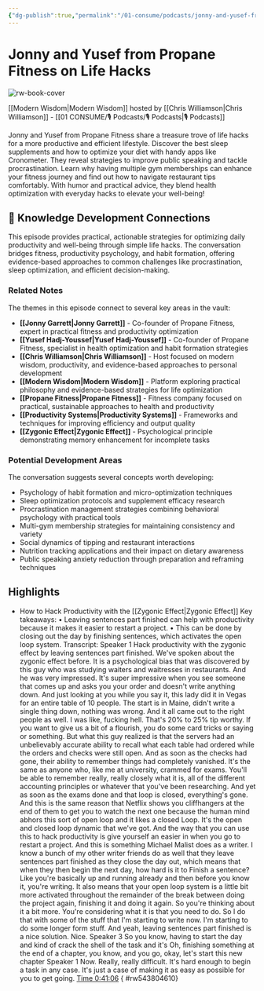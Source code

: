 ```yaml
---
{"dg-publish":true,"permalink":"/01-consume/podcasts/jonny-and-yusef-from-propane-fitness-on-life-hacks/","title":"Jonny and Yusef from Propane Fitness on Life Hacks","tags":["podcasts","productivity","fitness","life-hacks","health-optimization","habit-formation"],"created":"2023-08-14","updated":"2025-07-27"}
---
```


# Jonny and Yusef from Propane Fitness on Life Hacks

![rw-book-cover](https://images.weserv.nl/?url=https%3A%2F%2Fssl-static.libsyn.com%2Fp%2Fassets%2F5%2F1%2F1%2F2%2F5112a1a9e11da1ef5f2e77a3093c12a1%2Fmodern-wisdom-podcast-artwork-2022-cfowlerdesign-1-optimized.jpg&w=300&h=300)

[[Modern Wisdom\|Modern Wisdom]] hosted by [[Chris Williamson\|Chris Williamson]] - [[01 CONSUME/🎙️ Podcasts/🎙️ Podcasts\|🎙️ Podcasts]]

Jonny and Yusef from Propane Fitness share a treasure trove of life hacks for a more productive and efficient lifestyle. Discover the best sleep supplements and how to optimize your diet with handy apps like Cronometer. They reveal strategies to improve public speaking and tackle procrastination. Learn why having multiple gym memberships can enhance your fitness journey and find out how to navigate restaurant tips comfortably. With humor and practical advice, they blend health optimization with everyday hacks to elevate your well-being!

## 🧠 Knowledge Development Connections

This episode provides practical, actionable strategies for optimizing daily productivity and well-being through simple life hacks. The conversation bridges fitness, productivity psychology, and habit formation, offering evidence-based approaches to common challenges like procrastination, sleep optimization, and efficient decision-making.

### Related Notes

The themes in this episode connect to several key areas in the vault:

- **[[Jonny Garrett\|Jonny Garrett]]** - Co-founder of Propane Fitness, expert in practical fitness and productivity optimization
- **[[Yusef Hadj-Youssef\|Yusef Hadj-Youssef]]** - Co-founder of Propane Fitness, specialist in health optimization and habit formation strategies
- **[[Chris Williamson\|Chris Williamson]]** - Host focused on modern wisdom, productivity, and evidence-based approaches to personal development
- **[[Modern Wisdom\|Modern Wisdom]]** - Platform exploring practical philosophy and evidence-based strategies for life optimization
- **[[Propane Fitness\|Propane Fitness]]** - Fitness company focused on practical, sustainable approaches to health and productivity
- **[[Productivity Systems\|Productivity Systems]]** - Frameworks and techniques for improving efficiency and output quality
- **[[Zygonic Effect\|Zygonic Effect]]** - Psychological principle demonstrating memory enhancement for incomplete tasks

### Potential Development Areas

The conversation suggests several concepts worth developing:
- Psychology of habit formation and micro-optimization techniques
- Sleep optimization protocols and supplement efficacy research
- Procrastination management strategies combining behavioral psychology with practical tools
- Multi-gym membership strategies for maintaining consistency and variety
- Social dynamics of tipping and restaurant interactions
- Nutrition tracking applications and their impact on dietary awareness
- Public speaking anxiety reduction through preparation and reframing techniques


## Highlights
- How to Hack Productivity with the [[Zygonic Effect\|Zygonic Effect]]
  Key takeaways:
  • Leaving sentences part finished can help with productivity because it makes it easier to restart a project.
  • This can be done by closing out the day by finishing sentences, which activates the open loop system.
  Transcript:
  Speaker 1
  Hack productivity with the zygonic effect by leaving sentences part finished. We've spoken about the zygonic effect before. It is a psychological bias that was discovered by this guy who was studying waiters and waitresses in restaurants. And he was very impressed. It's super impressive when you see someone that comes up and asks you your order and doesn't write anything down. And just looking at you while you say it, this lady did it in Vegas for an entire table of 10 people. The start is in Maine, didn't write a single thing down, nothing was wrong. And it all came out to the right people as well. I was like, fucking hell. That's 20% to 25% tip worthy. If you want to give us a bit of a flourish, you do some card tricks or saying or something. But what this guy realized is that the servers had an unbelievably accurate ability to recall what each table had ordered while the orders and checks were still open. And as soon as the checks had gone, their ability to remember things had completely vanished. It's the same as anyone who, like me at university, crammed for exams. You'll be able to remember really, really closely what it is, all of the different accounting principles or whatever that you've been researching. And yet as soon as the exams done and that loop is closed, everything's gone. And this is the same reason that Netflix shows you cliffhangers at the end of them to get you to watch the next one because the human mind abhors this sort of open loop and it likes a closed Loop. It's the open and closed loop dynamic that we've got. And the way that you can use this to hack productivity is give yourself an easier in when you go to restart a project. And this is something Michael Malist does as a writer. I know a bunch of my other writer friends do as well that they leave sentences part finished as they close the day out, which means that when they then begin the next day, how hard is it to Finish a sentence? Like you're basically up and running already and then before you know it, you're writing. It also means that your open loop system is a little bit more activated throughout the remainder of the break between doing the project again, finishing it and doing it again. So you're thinking about it a bit more. You're considering what it is that you need to do. So I do that with some of the stuff that I'm starting to write now. I'm starting to do some longer form stuff. And yeah, leaving sentences part finished is a nice solution. Nice.
  Speaker 3
  So you know, having to start the day and kind of crack the shell of the task and it's Oh, finishing something at the end of a chapter, you know, and you go, okay, let's start this new chapter
  Speaker 1
  Now. Really, really difficult. It's hard enough to begin a task in any case. It's just a case of making it as easy as possible for you to get going. [Time 0:41:06](https://readwise.io/open/543804610)
{ #rw543804610}


